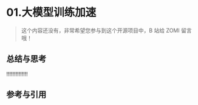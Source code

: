 <!--Copyright © ZOMI 适用于[License](https://github.com/Infrasys-AI/AIInfra)版权许可-->

# 01.大模型训练加速

> 这个内容还没有，非常希望您参与到这个开源项目中，B 站给 ZOMI 留言哦！

## 总结与思考

!!!!!!!!!!!!!!

## 参考与引用
